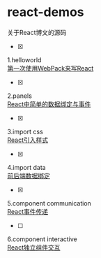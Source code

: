 # react-demos
关于React博文的源码

- [x] 
1.helloworld  
[第一次使用WebPack来写React](http://blog.99diary.com/2016/03/11/第一次使用WebPack来写React/)

- [x] 
2.panels  
[React中简单的数据绑定与事件](http://blog.99diary.com/2016/03/16/react中简单的数据绑定与事件/)

- [x] 
3.import css  
[React引入样式](http://blog.99diary.com/2016/10/28/react引入样式/)

- [x] 
4.import data  
[前后端数据绑定](http://blog.99diary.com/2016/10/31/react前后端数据绑定/)

- [x] 
5.component communication  
[React事件传递](http://blog.99diary.com/2016/11/22/react事件传递/)

- [ ] 
6.component interactive  
[React独立组件交互]()
